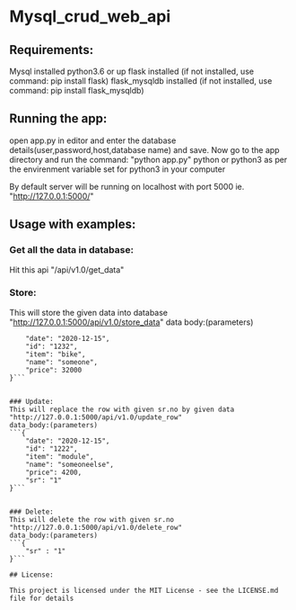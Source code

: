 # Mysql_crud_web_api

## Requirements:

Mysql installed
python3.6 or up
flask installed (if not installed, use command: pip install flask)
flask_mysqldb installed (if not installed, use command: pip install flask_mysqldb)

## Running the app:

open app.py in editor and enter the database details(user,password,host,database name) and save.
Now go to the app directory and run the command: "python app.py"
python or python3 as per the envirenment variable set for python3 in your computer

By default server will be running on localhost with port 5000
ie. "http://127.0.0.1:5000/"


## Usage with examples:

### Get all the data in database:
Hit this api "/api/v1.0/get_data"

### Store:
This will store the given data into database
"http://127.0.0.1:5000/api/v1.0/store_data"
data body:(parameters)
```{
	"date": "2020-12-15",
	"id": "1232",
	"item": "bike",
	"name": "someone",
	"price": 32000
}```


### Update:
This will replace the row with given sr.no by given data
"http://127.0.0.1:5000/api/v1.0/update_row"
data_body:(parameters)
```{
    "date": "2020-12-15",
    "id": "1222",
    "item": "module",
    "name": "someoneelse",
    "price": 4200,
    "sr": "1"
}```


### Delete:
This will delete the row with given sr.no
"http://127.0.0.1:5000/api/v1.0/delete_row"
data_body:(parameters)
```{
	"sr" : "1"
}```

## License:

This project is licensed under the MIT License - see the LICENSE.md file for details